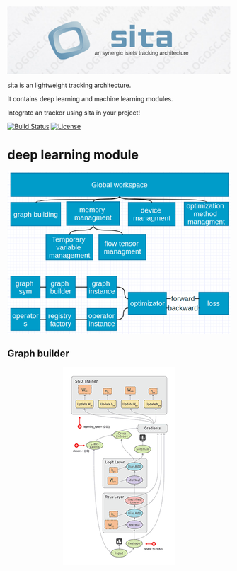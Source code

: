 <div align=center>
<img src="sita.png"/>
</div>

sita is an lightweight tracking architecture.

It contains deep learning and machine learning modules.

Integrate an trackor using sita in your project!


[![Build Status](https://travis-ci.org/BVLC/caffe.svg?branch=master)](https://travis-ci.org/BVLC/caffe)
[![License](https://img.shields.io/badge/license-BSD-blue.svg)](LICENSE)


# deep learning module

<div align=center>
<img src="framework.png"/>
</div>

## Graph builder

<div align=center>
<img src="graph.gif"/>
</div>